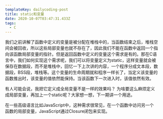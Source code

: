 ```yaml
---
templateKey: dailycoding-post
title: static和变量
date: 2020-10-07T03:47:31.433Z
tags:
  - C
---
```

我们之前讲解了函数中定义的变量是被分配在堆栈中的，当函数结束之后，堆栈空间会被回收，所以这些局部变量也就不存在了，因此我们不能在函数中返回一个指向该函数局部变量的指针。但是返回函数中定义的变量这个需求是有的。那在C语言中，我们如何实现这个需求呢，我们可以将变量定义为static，这样变量就会被保存在数据段，而不是堆栈中，回忆一下上次讲的内容，一个程序分成文本段，数据段，BSS段，堆栈等。这个变量的生命周期就和程序一样长了，当定义该变量的函数推出时，该变量的值依然能保持。当该函数下一次进入时，该值依然有效。

有人可能会说，我把它定义成全局变量不是一样的效果吗？ 为啥要这么麻烦定义成局部变量，再加上一个static呢？大家想一想，下一期讲一个用途。

在一些高级语言比如JavaScript中，这种需求很常见，在一个函数中访问另一个函数的局部变量，JavaScript通过Closure闭包来实现。
